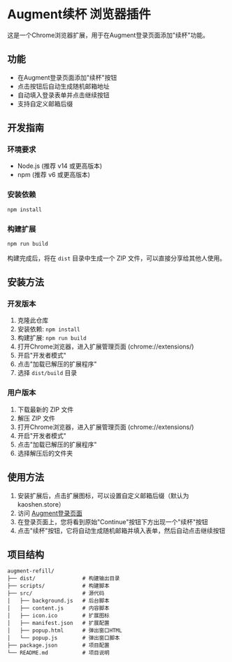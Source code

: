 # Augment续杯 浏览器插件

这是一个Chrome浏览器扩展，用于在Augment登录页面添加"续杯"功能。

## 功能

- 在Augment登录页面添加"续杯"按钮
- 点击按钮后自动生成随机邮箱地址
- 自动填入登录表单并点击继续按钮
- 支持自定义邮箱后缀

## 开发指南

### 环境要求

- Node.js (推荐 v14 或更高版本)
- npm (推荐 v6 或更高版本)

### 安装依赖

```bash
npm install
```

### 构建扩展

```bash
npm run build
```

构建完成后，将在 `dist` 目录中生成一个 ZIP 文件，可以直接分享给其他人使用。

## 安装方法

### 开发版本

1. 克隆此仓库
2. 安装依赖: `npm install`
3. 构建扩展: `npm run build`
4. 打开Chrome浏览器，进入扩展管理页面 (chrome://extensions/)
5. 开启"开发者模式"
6. 点击"加载已解压的扩展程序"
7. 选择 `dist/build` 目录

### 用户版本

1. 下载最新的 ZIP 文件
2. 解压 ZIP 文件
3. 打开Chrome浏览器，进入扩展管理页面 (chrome://extensions/)
4. 开启"开发者模式"
5. 点击"加载已解压的扩展程序"
6. 选择解压后的文件夹

## 使用方法

1. 安装扩展后，点击扩展图标，可以设置自定义邮箱后缀（默认为 kaoshen.store）
2. 访问 [Augment登录页面](https://login.augmentcode.com/u/login/identifier)
3. 在登录页面上，您将看到原始"Continue"按钮下方出现一个"续杯"按钮
4. 点击"续杯"按钮，它将自动生成随机邮箱并填入表单，然后自动点击继续按钮

## 项目结构

```
augment-refill/
├── dist/               # 构建输出目录
├── scripts/            # 构建脚本
├── src/                # 源代码
│   ├── background.js   # 后台脚本
│   ├── content.js      # 内容脚本
│   ├── icon.ico        # 扩展图标
│   ├── manifest.json   # 扩展配置
│   ├── popup.html      # 弹出窗口HTML
│   └── popup.js        # 弹出窗口脚本
├── package.json        # 项目配置
└── README.md           # 项目说明
```
